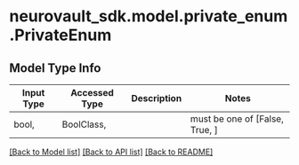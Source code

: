 # neurovault_sdk.model.private_enum.PrivateEnum

## Model Type Info
Input Type | Accessed Type | Description | Notes
------------ | ------------- | ------------- | -------------
bool,  | BoolClass,  |  | must be one of [False, True, ] 

[[Back to Model list]](../../README.md#documentation-for-models) [[Back to API list]](../../README.md#documentation-for-api-endpoints) [[Back to README]](../../README.md)


